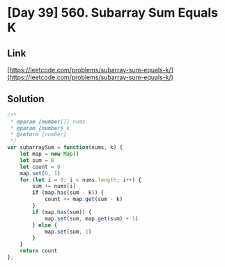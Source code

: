 # [Day 39] 560. Subarray Sum Equals K

<a name="Uuln0"></a>
## Link
[https://leetcode.com/problems/subarray-sum-equals-k/](https://leetcode.com/problems/subarray-sum-equals-k/)
<a name="aLKzP"></a>
## Solution
```javascript
/**
 * @param {number[]} nums
 * @param {number} k
 * @return {number}
 */
var subarraySum = function(nums, k) {
    let map = new Map()
    let sum = 0
    let count = 0
    map.set(0, 1)
    for (let i = 0; i < nums.length; i++) {
        sum += nums[i]
        if (map.has(sum - k)) {
            count += map.get(sum - k)
        }
        if (map.has(sum)) {
            map.set(sum, map.get(sum) + 1)
        } else {
            map.set(sum, 1)
        }
    }
    return count
};
```
